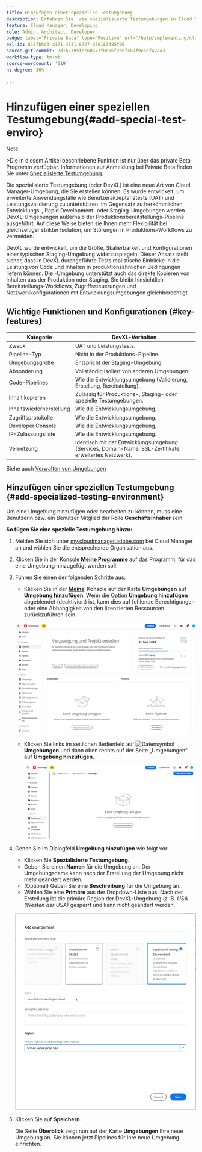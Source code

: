 ```yaml
---
title: Hinzufügen einer speziellen Testumgebung
description: Erfahren Sie, wie spezialisierte Testumgebungen in Cloud Manager einen dedizierten Raum für die Validierung von Funktionen unter produktionsnahen Bedingungen bieten, der sich ideal für Belastungstests und erweiterte Prüfungen vor der Bereitstellung eignet.
feature: Cloud Manager, Developing
role: Admin, Architect, Developer
badge: label="Private Beta" type="Positive" url="/help/implementing/cloud-manager/release-notes/current.md#gitlab-bitbucket"
exl-id: 815fb5c3-a171-4531-8727-b79183d85f06
source-git-commit: 2d1b7385fec60a77f8c76f260fc87f9e5af428a3
workflow-type: tm+mt
source-wordcount: '519'
ht-degree: 36%

---
```


# Hinzufügen einer speziellen Testumgebung{#add-special-test-enviro}

>[!NOTE]
>
>&#x200B;>Die in diesem Artikel beschriebene Funktion ist nur über das private Beta-Programm verfügbar. Informationen zur Anmeldung bei Private Beta finden Sie unter [Spezialisierte Testumgebung](/help/implementing/cloud-manager/release-notes/current.md#specialized-test-environment).

Die spezialisierte Testumgebung (oder DevXL) ist eine neue Art von Cloud Manager-Umgebung, die Sie erstellen können. Es wurde entwickelt, um erweiterte Anwendungsfälle wie Benutzerakzeptanztests (UAT) und Leistungsvalidierung zu unterstützen. Im Gegensatz zu herkömmlichen Entwicklungs-, Rapid Development- oder Staging-Umgebungen werden DevXL-Umgebungen außerhalb der Produktionsbereitstellungs-Pipeline ausgeführt. Auf diese Weise bieten sie Ihnen mehr Flexibilität bei gleichzeitiger strikter Isolation, um Störungen in Produktions-Workflows zu vermeiden.

DevXL wurde entwickelt, um die Größe, Skalierbarkeit und Konfigurationen einer typischen Staging-Umgebung widerzuspiegeln. Dieser Ansatz stellt sicher, dass in DevXL durchgeführte Tests realistische Einblicke in die Leistung von Code und Inhalten in produktionsähnlichen Bedingungen liefern können. Die -Umgebung unterstützt auch das direkte Kopieren von Inhalten aus der Produktion oder Staging. Sie bleibt hinsichtlich Bereitstellungs-Workflows, Zugriffssteuerungen und Netzwerkkonfigurationen mit Entwicklungsumgebungen gleichberechtigt.

## Wichtige Funktionen und Konfigurationen {#key-features}

| Kategorie | DevXL-Verhalten |
| --- | --- |
| Zweck | UAT und Leistungstests. |
| Pipeline-Typ | Nicht in der Produktions-Pipeline. |
| Umgebungsgröße | Entspricht der Staging-Umgebung. |
| Absonderung | Vollständig isoliert von anderen Umgebungen. |
| Code-Pipelines | Wie die Entwicklungsumgebung (Validierung, Erstellung, Bereitstellung). |
| Inhalt kopieren | Zulässig für Produktions-, Staging- oder spezielle Testumgebungen. |
| Inhaltswiederherstellung | Wie die Entwicklungsumgebung. |
| Zugriffsprotokolle | Wie die Entwicklungsumgebung. |
| Developer Console | Wie die Entwicklungsumgebung. |
| IP-Zulassungsliste | Wie die Entwicklungsumgebung. |
| Vernetzung | Identisch mit der Entwicklungsumgebung (Services, Domain-Name, SSL-Zertifikate, erweitertes Netzwerk). |

Siehe auch [Verwalten von Umgebungen](/help/implementing/cloud-manager/manage-environments.md)

## Hinzufügen einer speziellen Testumgebung {#add-specialized-testing-environment}

Um eine Umgebung hinzufügen oder bearbeiten zu können, muss eine Benutzerin bzw. ein Benutzer Mitglied der Rolle **Geschäftsinhaber** sein.

**So fügen Sie eine spezielle Testumgebung hinzu:**

1. Melden Sie sich unter [my.cloudmanager.adobe.com](https://my.cloudmanager.adobe.com/) bei Cloud Manager an und wählen Sie die entsprechende Organisation aus.

1. Klicken Sie in der Konsole **[Meine Programme](/help/implementing/cloud-manager/navigation.md#my-programs)** auf das Programm, für das eine Umgebung hinzugefügt werden soll.

1. Führen Sie einen der folgenden Schritte aus:

   * Klicken Sie in der **[Meine](/help/implementing/cloud-manager/navigation.md#my-programs)**-Konsole auf der Karte **Umgebungen** auf **Umgebung hinzufügen**.
Wenn die Option **Umgebung hinzufügen** abgeblendet (deaktiviert) ist, kann dies auf fehlende Berechtigungen oder eine Abhängigkeit von den lizenzierten Ressourcen zurückzuführen sein.

   ![Karte „Umgebungen“](assets/no-environments.png)

   * Klicken Sie links im seitlichen Bedienfeld auf ![Datensymbol](https://spectrum.adobe.com/static/icons/workflow_18/Smock_Data_18_N.svg) **Umgebungen** und dann oben rechts auf der Seite „Umgebungen“ auf **Umgebung hinzufügen**.

     ![Registerkarte „Umgebungen“](assets/environments-tab.png)

1. Gehen Sie im Dialogfeld **Umgebung hinzufügen** wie folgt vor:

   * Klicken Sie **Spezialisierte Testumgebung**.
   * Geben Sie einen **Namen** für die Umgebung an. Der Umgebungsname kann nach der Erstellung der Umgebung nicht mehr geändert werden.
   * (Optional) Geben Sie eine **Beschreibung** für die Umgebung an.
   * Wählen Sie eine **Primäre** aus der Dropdown-Liste aus. Nach der Erstellung ist die primäre Region der DevXL-Umgebung (z. B. *USA (Westen der USA)* gesperrt und kann nicht geändert werden.

   ![Dialogfeld „Umgebung hinzufügen“ mit aktiviertem Optionsfeld „Spezialisierte Testumgebung“](assets/specialized-test-environment.png)

1. Klicken Sie auf **Speichern**.

   Die Seite **Überblick** zeigt nun auf der Karte **Umgebungen** Ihre neue Umgebung an. Sie können jetzt Pipelines für Ihre neue Umgebung einrichten.
